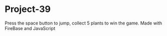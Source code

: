 # Project-39
Press the space button to jump, collect 5 plants to win the game. Made with FireBase and JavaScript
